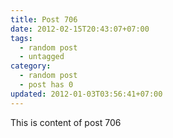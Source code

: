 ```yaml
---
title: Post 706
date: 2012-02-15T20:43:07+07:00
tags:
  - random post
  - untagged
category:
  - random post
  - post has 0
updated: 2012-01-03T03:56:41+07:00
---
```

This is content of post 706